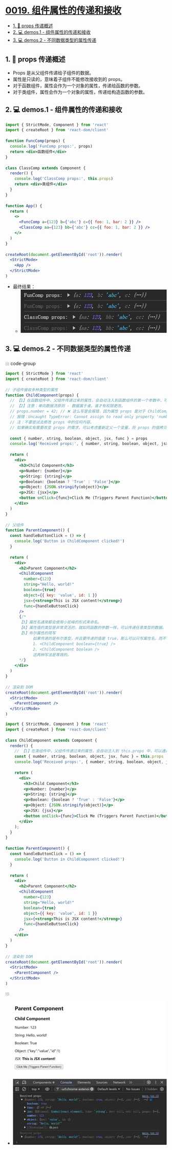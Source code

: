 # [0019. 组件属性的传递和接收](https://github.com/Tdahuyou/TNotes.react/tree/main/notes/0019.%20%E7%BB%84%E4%BB%B6%E5%B1%9E%E6%80%A7%E7%9A%84%E4%BC%A0%E9%80%92%E5%92%8C%E6%8E%A5%E6%94%B6)

<!-- region:toc -->
- [1. 📒 props 传递概述](#1--props-传递概述)
- [2. 💻 demos.1 - 组件属性的传递和接收](#2--demos1---组件属性的传递和接收)
- [3. 💻 demos.2 - 不同数据类型的属性传递](#3--demos2---不同数据类型的属性传递)
<!-- endregion:toc -->

## 1. 📒 props 传递概述

- Props 是从父组件传递给子组件的数据。
- 属性是只读的，意味着子组件不能修改接收到的 props。
- 对于函数组件，属性会作为一个对象的属性，传递给函数的参数。
- 对于类组件，属性会作为一个对象的属性，传递给构造函数的参数。

## 2. 💻 demos.1 - 组件属性的传递和接收

```jsx {5,11,19,20}
import { StrictMode, Component } from 'react'
import { createRoot } from 'react-dom/client'

function FuncComp(props) {
  console.log('FunComp props:', props)
  return <div>函数组件</div>
}

class ClassComp extends Component {
  render() {
    console.log('ClassComp props:', this.props)
    return <div>类组件</div>
  }
}

function App() {
  return (
    <>
      <FuncComp a={123} b={'abc'} c={{ foo: 1, bar: 2 }} />
      <ClassComp aa={123} bb={'abc'} cc={{ foo: 1, bar: 2 }} />
    </>
  )
}

createRoot(document.getElementById('root')).render(
  <StrictMode>
    <App />
  </StrictMode>
)
```

- 最终结果：
  - ![](assets/2024-09-30-17-19-37.png)

## 3. 💻 demos.2 - 不同数据类型的属性传递

::: code-group

```jsx {13,19-24,39-44} [函数组件]
import { StrictMode } from 'react'
import { createRoot } from 'react-dom/client'

// 子组件接收多种类型的属性
function ChildComponent(props) {
  // 【1】在函数组件中，父组件传递过来的属性，会自动注入到函数组件的第一个参数中，可以通过 props 访问这些数据。
  // 【2】注意：单向数据流原则 - 数据属于谁，谁才有权限更改。
  // props.number = 42; // ❌ 这么写是会报错，因为属性 props 是对于 ChildComponent 来说是只读的。
  // 报错：Uncaught TypeError: Cannot assign to read only property 'number' of object '#<Object>' at ChildComponent
  // 注：不要尝试去修改 props 中的任何内容。
  // 如果确实有需要改变 props 的需求，可以考虑重新定义一个变量，将 props 的值拷贝一份到这个变量中，然后修改这个新定义的变量而非直接修改 props。

  const { number, string, boolean, object, jsx, func } = props
  console.log('Received props:', { number, string, boolean, object, jsx, func })

  return (
    <div>
      <h3>Child Component</h3>
      <p>Number: {number}</p>
      <p>String: {string}</p>
      <p>Boolean: {boolean ? 'True' : 'False'}</p>
      <p>Object: {JSON.stringify(object)}</p>
      <p>JSX: {jsx}</p>
      <button onClick={func}>Click Me (Triggers Parent Function)</button>
    </div>
  )
}

// 父组件
function ParentComponent() {
  const handleButtonClick = () => {
    console.log('Button in ChildComponent clicked!')
  }

  return (
    <div>
      <h2>Parent Component</h2>
      <ChildComponent
        number={123}
        string="Hello, world!"
        boolean={true}
        object={{ key: 'value', id: 1 }}
        jsx={<strong>This is JSX content!</strong>}
        func={handleButtonClick}
      />
      {/* 
      【3】属性名通常都会使用小驼峰的形式来命名。
      【4】属性值的类型是非常灵活的，就如同函数的参数一样，可以传递任意类型的数据。
      【5】布尔属性的简写
            如果传递的是布尔类型，并且要传递的值是 true，那么可以只写属性名，而不需要传递值。
            1. <ChildComponent boolean={true} />
            2. <ChildComponent boolean />
            这两种写法是等效的。
      */}
    </div>
  )
}

// 渲染到 DOM
createRoot(document.getElementById('root')).render(
  <StrictMode>
    <ParentComponent />
  </StrictMode>
)
```

```jsx {7,13-18,33-38} [类组件]
import { StrictMode, Component } from 'react'
import { createRoot } from 'react-dom/client'

class ChildComponent extends Component {
  render() {
    // 【1】在类组件中，父组件传递过来的属性，会自动注入到 this.props 中，可以通过 this.props 访问这些数据。
    const { number, string, boolean, object, jsx, func } = this.props
    console.log('Received props:', { number, string, boolean, object, jsx, func })
    
    return (
      <div>
        <h3>Child Component</h3>
        <p>Number: {number}</p>
        <p>String: {string}</p>
        <p>Boolean: {boolean ? 'True' : 'False'}</p>
        <p>Object: {JSON.stringify(object)}</p>
        <p>JSX: {jsx}</p>
        <button onClick={func}>Click Me (Triggers Parent Function)</button>
      </div>
    );
  }
}

function ParentComponent() {
  const handleButtonClick = () => {
    console.log('Button in ChildComponent clicked!')
  }

  return (
    <div>
      <h2>Parent Component</h2>
      <ChildComponent
        number={123}
        string="Hello, world!"
        boolean={true}
        object={{ key: 'value', id: 1 }}
        jsx={<strong>This is JSX content!</strong>}
        func={handleButtonClick}
      />
    </div>
  )
}

// 渲染到 DOM
createRoot(document.getElementById('root')).render(
  <StrictMode>
    <ParentComponent />
  </StrictMode>
)
```

:::

- ![](assets/2025-02-18-14-45-53.png)
